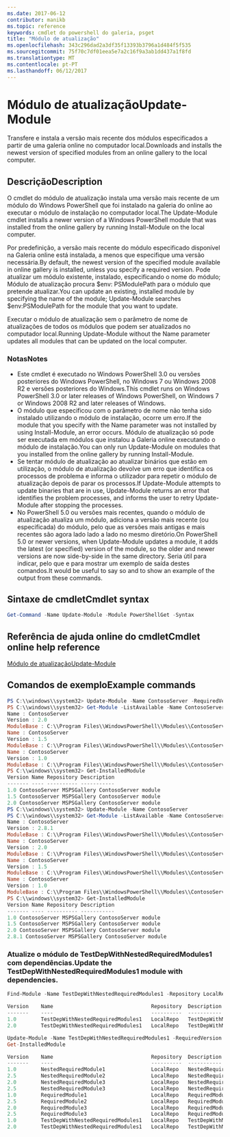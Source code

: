 ```yaml
---
ms.date: 2017-06-12
contributor: manikb
ms.topic: reference
keywords: cmdlet do powershell do galeria, psget
title: "Módulo de atualização"
ms.openlocfilehash: 343c296dad2a3df35f13393b3796a1d484f5f535
ms.sourcegitcommit: 75f70c7df01eea5e7a2c16f9a3ab1dd437a1f8fd
ms.translationtype: MT
ms.contentlocale: pt-PT
ms.lasthandoff: 06/12/2017
---
```

# <a name="update-module"></a><span data-ttu-id="68f51-103">Módulo de atualização</span><span class="sxs-lookup"><span data-stu-id="68f51-103">Update-Module</span></span>

<span data-ttu-id="68f51-104">Transfere e instala a versão mais recente dos módulos especificados a partir de uma galeria online no computador local.</span><span class="sxs-lookup"><span data-stu-id="68f51-104">Downloads and installs the newest version of specified modules from an online gallery to the local computer.</span></span>

## <a name="description"></a><span data-ttu-id="68f51-105">Descrição</span><span class="sxs-lookup"><span data-stu-id="68f51-105">Description</span></span>

<span data-ttu-id="68f51-106">O cmdlet do módulo de atualização instala uma versão mais recente de um módulo do Windows PowerShell que foi instalado na galeria do online ao executar o módulo de instalação no computador local.</span><span class="sxs-lookup"><span data-stu-id="68f51-106">The Update-Module cmdlet installs a newer version of a Windows PowerShell module that was installed from the online gallery by running Install-Module on the local computer.</span></span>

<span data-ttu-id="68f51-107">Por predefinição, a versão mais recente do módulo especificado disponível na Galeria online está instalada, a menos que especifique uma versão necessária.</span><span class="sxs-lookup"><span data-stu-id="68f51-107">By default, the newest version of the specified module available in online gallery is installed, unless you specify a required version.</span></span> <span data-ttu-id="68f51-108">Pode atualizar um módulo existente, instalado, especificando o nome do módulo; Módulo de atualização procura $env: PSModulePath para o módulo que pretende atualizar.</span><span class="sxs-lookup"><span data-stu-id="68f51-108">You can update an existing, installed module by specifying the name of the module; Update-Module searches $env:PSModulePath for the module that you want to update.</span></span>

<span data-ttu-id="68f51-109">Executar o módulo de atualização sem o parâmetro de nome de atualizações de todos os módulos que podem ser atualizados no computador local.</span><span class="sxs-lookup"><span data-stu-id="68f51-109">Running Update-Module without the Name parameter updates all modules that can be updated on the local computer.</span></span>

### <a name="notes"></a><span data-ttu-id="68f51-110">Notas</span><span class="sxs-lookup"><span data-stu-id="68f51-110">Notes</span></span>

- <span data-ttu-id="68f51-111">Este cmdlet é executado no Windows PowerShell 3.0 ou versões posteriores do Windows PowerShell, no Windows 7 ou Windows 2008 R2 e versões posteriores do Windows.</span><span class="sxs-lookup"><span data-stu-id="68f51-111">This cmdlet runs on Windows PowerShell 3.0 or later releases of Windows PowerShell, on Windows 7 or Windows 2008 R2 and later releases of Windows.</span></span>
- <span data-ttu-id="68f51-112">O módulo que especificou com o parâmetro de nome não tenha sido instalado utilizando o módulo de instalação, ocorre um erro.</span><span class="sxs-lookup"><span data-stu-id="68f51-112">If the module that you specify with the Name parameter was not installed by using Install-Module, an error occurs.</span></span> <span data-ttu-id="68f51-113">Módulo de atualização só pode ser executada em módulos que instalou a Galeria online executando o módulo de instalação.</span><span class="sxs-lookup"><span data-stu-id="68f51-113">You can only run Update-Module on modules that you installed from the online gallery by running Install-Module.</span></span>
- <span data-ttu-id="68f51-114">Se tentar módulo de atualização ao atualizar binários que estão em utilização, o módulo de atualização devolve um erro que identifica os processos de problema e informa o utilizador para repetir o módulo de atualização depois de parar os processos.</span><span class="sxs-lookup"><span data-stu-id="68f51-114">If Update-Module attempts to update binaries that are in use, Update-Module returns an error that identifies the problem processes, and informs the user to retry Update-Module after stopping the processes.</span></span>
- <span data-ttu-id="68f51-115">No PowerShell 5.0 ou versões mais recentes, quando o módulo de atualização atualiza um módulo, adiciona a versão mais recente (ou especificada) do módulo, pelo que as versões mais antigas e mais recentes são agora lado lado a lado no mesmo diretório.</span><span class="sxs-lookup"><span data-stu-id="68f51-115">On PowerShell 5.0 or newer versions, when Update-Module updates a module, it adds the latest (or specified) version of the module, so the older and newer versions are now side-by-side in the same directory.</span></span> <span data-ttu-id="68f51-116">Seria útil para indicar, pelo que e para mostrar um exemplo de saída destes comandos.</span><span class="sxs-lookup"><span data-stu-id="68f51-116">It would be useful to say so and to show an example of the output from these commands.</span></span>


## <a name="cmdlet-syntax"></a><span data-ttu-id="68f51-117">Sintaxe de cmdlet</span><span class="sxs-lookup"><span data-stu-id="68f51-117">Cmdlet syntax</span></span>
```powershell
Get-Command -Name Update-Module -Module PowerShellGet -Syntax
```

## <a name="cmdlet-online-help-reference"></a><span data-ttu-id="68f51-118">Referência de ajuda online do cmdlet</span><span class="sxs-lookup"><span data-stu-id="68f51-118">Cmdlet online help reference</span></span>

[<span data-ttu-id="68f51-119">Módulo de atualização</span><span class="sxs-lookup"><span data-stu-id="68f51-119">Update-Module</span></span>](http://go.microsoft.com/fwlink/?LinkID=398576)


## <a name="example-commands"></a><span data-ttu-id="68f51-120">Comandos de exemplo</span><span class="sxs-lookup"><span data-stu-id="68f51-120">Example commands</span></span>

```powershell
PS C:\\windows\\system32> Update-Module -Name ContosoServer -RequiredVersion 1.5
PS C:\\windows\\system32> Get-Module -ListAvailable -Name ContosoServer | Format-List Name,Version,ModuleBase
Name : ContosoServer
Version : 2.0
ModuleBase : C:\\Program Files\\WindowsPowerShell\\Modules\\ContosoServer\\2.0
Name : ContosoServer
Version : 1.5
ModuleBase : C:\\Program Files\\WindowsPowerShell\\Modules\\ContosoServer\\1.5
Name : ContosoServer
Version : 1.0
ModuleBase : C:\\Program Files\\WindowsPowerShell\\Modules\\ContosoServer\\1.0
PS C:\\windows\\system32> Get-InstalledModule
Version Name Repository Description
------- ---- ---------- -----------
1.0 ContosoServer MSPSGallery ContosoServer module
1.5 ContosoServer MSPSGallery ContosoServer module
2.0 ContosoServer MSPSGallery ContosoServer module
PS C:\\windows\\system32> Update-Module -Name ContosoServer
PS C:\\windows\\system32> Get-Module -ListAvailable -Name ContosoServer | Format-List Name,Version,ModuleBase
Name : ContosoServer
Version : 2.8.1
ModuleBase : C:\\Program Files\\WindowsPowerShell\\Modules\\ContosoServer\\2.8.1
Name : ContosoServer
Version : 2.0
ModuleBase : C:\\Program Files\\WindowsPowerShell\\Modules\\ContosoServer\\2.0
Name : ContosoServer
Version : 1.5
ModuleBase : C:\\Program Files\\WindowsPowerShell\\Modules\\ContosoServer\\1.5
Name : ContosoServer
Version : 1.0
ModuleBase : C:\\Program Files\\WindowsPowerShell\\Modules\\ContosoServer\\1.0
PS C:\\windows\\system32> Get-InstalledModule
Version Name Repository Description
------- ---- ---------- -----------
1.0 ContosoServer MSPSGallery ContosoServer module
1.5 ContosoServer MSPSGallery ContosoServer module
2.0 ContosoServer MSPSGallery ContosoServer module
2.8.1 ContosoServer MSPSGallery ContosoServer module
```


###  <a name="update-the-testdepwithnestedrequiredmodules1-module-with-dependencies"></a><span data-ttu-id="68f51-121">Atualize o módulo de TestDepWithNestedRequiredModules1 com dependências.</span><span class="sxs-lookup"><span data-stu-id="68f51-121">Update the TestDepWithNestedRequiredModules1 module with dependencies.</span></span>
```powershell
Find-Module -Name TestDepWithNestedRequiredModules1 -Repository LocalRepo -AllVersions

Version    Name                                Repository  Description
-------    ----                                ----------  -----------
1.0        TestDepWithNestedRequiredModules1   LocalRepo   TestDepWithNestedRequiredModules1 module
2.0        TestDepWithNestedRequiredModules1   LocalRepo   TestDepWithNestedRequiredModules1 module

Update-Module -Name TestDepWithNestedRequiredModules1 -RequiredVersion 2.0
Get-InstalledModule

Version    Name                                Repository  Description
-------    ----                                ----------  -----------
1.0        NestedRequiredModule1               LocalRepo   NestedRequiredModule1 module
2.5        NestedRequiredModule2               LocalRepo   NestedRequiredModule2 module
2.0        NestedRequiredModule3               LocalRepo   NestedRequiredModule3 module
2.5        NestedRequiredModule3               LocalRepo   NestedRequiredModule3 module
1.0        RequiredModule1                     LocalRepo   RequiredModule1 module
2.5        RequiredModule2                     LocalRepo   RequiredModule2 module
2.0        RequiredModule3                     LocalRepo   RequiredModule3 module
2.5        RequiredModule3                     LocalRepo   RequiredModule3 module
1.0        TestDepWithNestedRequiredModules1   LocalRepo   TestDepWithNestedRequiredModules1 module
2.0        TestDepWithNestedRequiredModules1   LocalRepo   TestDepWithNestedRequiredModules1 module
```

